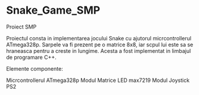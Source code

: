 # Snake_Game_SMP
Proiect SMP

Proiectul consta in implementarea jocului Snake cu ajutorul micrcontrollerul ATmega328p. Sarpele va fi prezent pe o matrice 8x8, iar scpul lui este sa se hraneasca pentru a creste in lungime. Acesta a fost implementat in limbajul de programare C++.

Elemente componente:

Micrcontrollerul ATmega328p 
Modul Matrice LED max7219
Modul Joystick PS2

